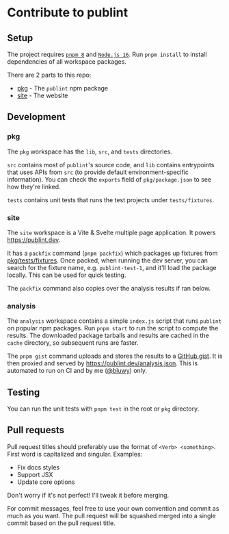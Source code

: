 # Contribute to publint

## Setup

The project requires [`pnpm 8`](https://pnpm.io) and [`Node.js 16`](https://nodejs.org/en/). Run `pnpm install` to install dependencies of all workspace packages.

There are 2 parts to this repo:

- [pkg](./pkg) - The `publint` npm package
- [site](./site) - The website

## Development

### pkg

The `pkg` workspace has the `lib`, `src`, and `tests` directories.

`src` contains most of `publint`'s source code, and `lib` contains entrypoints that uses APIs from `src` (to provide default environment-specific information). You can check the `exports` field of `pkg/package.json` to see how they're linked.

`tests` contains unit tests that runs the test projects under `tests/fixtures`.

### site

The `site` workspace is a Vite & Svelte multiple page application. It powers https://publint.dev.

It has a `packfix` command (`pnpm packfix`) which packages up fixtures from [pkg/tests/fixtures](./pkg/tests/fixtures). Once packed, when running the dev server, you can search for the fixture name, e.g. `publint-test-1`, and it'll load the package locally. This can be used for quick testing.

The `packfix` command also copies over the analysis results if ran below.

### analysis

The `analysis` workspace contains a simple `index.js` script that runs `publint` on popular npm packages. Run `pnpm start` to run the script to compute the results. The downloaded package tarballs and results are cached in the `cache` directory, so subsequent runs are faster.

The `pnpm gist` command uploads and stores the results to a [GitHub gist](https://gist.github.com/bluwy/64b0c283d8f0f3f8a8f4eea03c75a3b8). It is then proxied and served by https://publint.dev/analysis.json. This is automated to run on CI and by me ([@bluwy](https://github.com/bluwy)) only.

## Testing

You can run the unit tests with `pnpm test` in the root or `pkg` directory.

## Pull requests

Pull request titles should preferably use the format of `<Verb> <something>`. First word is capitalized and singular. Examples:

- Fix docs styles
- Support JSX
- Update core options

Don't worry if it's not perfect! I'll tweak it before merging.

For commit messages, feel free to use your own convention and commit as much as you want. The pull request will be squashed merged into a single commit based on the pull request title.

